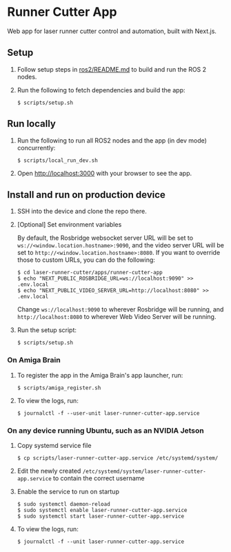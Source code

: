 # Runner Cutter App

Web app for laser runner cutter control and automation, built with Next.js.

## Setup

1.  Follow setup steps in [ros2/README.md](../../ros2/README.md) to build and run the ROS 2 nodes.

1.  Run the following to fetch dependencies and build the app:

        $ scripts/setup.sh

## Run locally

1.  Run the following to run all ROS2 nodes and the app (in dev mode) concurrently:

        $ scripts/local_run_dev.sh

1.  Open [http://localhost:3000](http://localhost:3000) with your browser to see the app.

## Install and run on production device

1.  SSH into the device and clone the repo there.

1.  [Optional] Set environment variables

    By default, the Rosbridge websocket server URL will be set to `ws://<window.location.hostname>:9090`, and the video server URL will be set to `http://<window.location.hostname>:8080`. If you want to override those to custom URLs, you can do the following:

        $ cd laser-runner-cutter/apps/runner-cutter-app
        $ echo "NEXT_PUBLIC_ROSBRIDGE_URL=ws://localhost:9090" >> .env.local
        $ echo "NEXT_PUBLIC_VIDEO_SERVER_URL=http://localhost:8080" >> .env.local

    Change `ws://localhost:9090` to wherever Rosbridge will be running, and `http://localhost:8080` to wherever Web Video Server will be running.

1.  Run the setup script:

        $ scripts/setup.sh

### On Amiga Brain

1.  To register the app in the Amiga Brain's app launcher, run:

        $ scripts/amiga_register.sh

1.  To view the logs, run:

        $ journalctl -f --user-unit laser-runner-cutter-app.service

### On any device running Ubuntu, such as an NVIDIA Jetson

1.  Copy systemd service file

        $ cp scripts/laser-runner-cutter-app.service /etc/systemd/system/

1.  Edit the newly created `/etc/systemd/system/laser-runner-cutter-app.service` to contain the correct username

1.  Enable the service to run on startup

        $ sudo systemctl daemon-reload
        $ sudo systemctl enable laser-runner-cutter-app.service
        $ sudo systemctl start laser-runner-cutter-app.service

1.  To view the logs, run:

        $ journalctl -f --unit laser-runner-cutter-app.service
